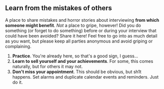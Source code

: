 ## Learn from the mistakes of others

A place to share mistakes and horror stories about interviewing **from which someone might benefit**. *Not* a place to gripe, however! Did you do something (or forget to do something) before or during your interview that could have been avoided? Share it here! Feel free to go into as much detail as you want, but please keep all parties anonymous and avoid griping or complaining.

1. **Practice**. You're already here, so that's a good sign, I guess...
1. **Learn to sell yourself and your achievements**. For some, this comes naturally, but for others it may not.  
1. **Don't miss your appointment**. This should be obvious, but sh1t happens. Set alarms and duplicate calendar events and reminders. Just do it. 

